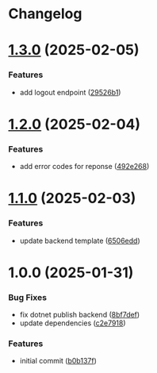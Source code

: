 # Changelog

# [1.3.0](https://github.com/MorveN11/full-stack-template/compare/v1.2.0...v1.3.0) (2025-02-05)


### Features

* add logout endpoint ([29526b1](https://github.com/MorveN11/full-stack-template/commit/29526b1e0bb7a9e36c137eac47536c268636022e))

# [1.2.0](https://github.com/MorveN11/full-stack-template/compare/v1.1.0...v1.2.0) (2025-02-04)


### Features

* add error codes for reponse ([492e268](https://github.com/MorveN11/full-stack-template/commit/492e268cbff32b989ebb095e26e7f457dc25acb7))

# [1.1.0](https://github.com/MorveN11/full-stack-template/compare/v1.0.0...v1.1.0) (2025-02-03)


### Features

* update backend template ([6506edd](https://github.com/MorveN11/full-stack-template/commit/6506edda67b4ce97e8e8e3f6727507e91adcaa2c))

# 1.0.0 (2025-01-31)


### Bug Fixes

* fix dotnet publish backend ([8bf7def](https://github.com/MorveN11/full-stack-template/commit/8bf7def9eb587b3fbd405e103523215ba5817328))
* update dependencies ([c2e7918](https://github.com/MorveN11/full-stack-template/commit/c2e7918deca69f64ae80f45a6aa0a99dd23a7a84))


### Features

* initial commit ([b0b137f](https://github.com/MorveN11/full-stack-template/commit/b0b137fcba5481f67c1d77ce50877cdd52ae5a35))
